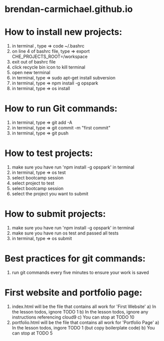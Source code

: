 # brendan-carmichael.github.io

# How to install new projects:
1) in terminal , type => code ~/.bashrc
2) on line 4 of bashrc file, type => export CHE_PROJECTS_ROOT=/workspace
3) exit out of bashrc file
4) click recycle bin icon to kill terminal
5) open new terminal
6) in terminal, type => sudo apt-get install subversion
7) in terminal, type => npm install -g opspark
8) in terminal, type => os install

# How to run Git commands:
1) in terminal, type => git add -A
2) in terminal, type => git commit -m "first commit"
3) in terminal, type => git push

# How to test projects:
1) make sure you have run 'npm install -g opspark' in terminal
2) in terminal, type => os test
3) select bootcamp session
4) select project to test
5) select bootcamp session
6) select the project you want to submit

# How to submit projects:
1) make sure you have run 'npm install -g opspark' in terminal
2) make sure you have run os test and passed all tests
3) in terminal, type => os submit

# Best practices for git commands:
1) run git commands every five minutes to ensure your work is saved

# First website and portfolio page:
1) index.html will be the file that contains all work for 'First Website'
   a) In the lesson todos, ignore TODO 1
   b) In the lesson todos, ignore any instructions referencing cloud9
   c) You can stop at TODO 10
2) portfolio.html will be the file that contains all work for 'Portfolio Page'
   a) In the lesson todos, ingore TODO 1 (but copy boilerplate code)
   b) You can stop at TODO 5

